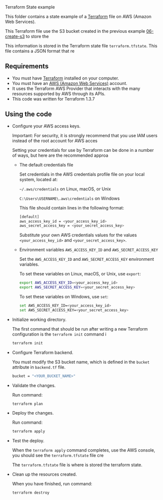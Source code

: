  Terraform State example

This folder contains a state example of a [Terraform](https://www.terraform.io/) file on AWS (Amazon Web Services).

This Terraform file use the S3 bucket created in the previous example [06-create-s3](../06-create-s3/) to store the

This information is stored in the Terraform state file `terraform.tfstate`. This file contains a JSON format that re

## Requirements

* You must have [Terraform](https://www.terraform.io/) installed on your computer.
* You must have an [AWS (Amazon Web Services)](http://aws.amazon.com/) account.
* It uses the Terraform AWS Provider that interacts with the many resources supported by AWS through its APIs.
* This code was written for Terraform 1.3.7

## Using the code

* Configure your AWS access keys.

  Important: For security, it is strongly recommend that you use IAM users instead of the root account for AWS acces

  Setting your credentials for use by Terraform can be done in a number of ways, but here are the recommended approa

  * The default credentials file

    Set credentials in the AWS credentials profile file on your local system, located at:

    `~/.aws/credentials` on Linux, macOS, or Unix

    `C:\Users\USERNAME\.aws\credentials` on Windows

    This file should contain lines in the following format:

    ```bash
    [default]
    aws_access_key_id = <your_access_key_id>
    aws_secret_access_key = <your_secret_access_key>
    ```
    Substitute your own AWS credentials values for the values `<your_access_key_id>` and `<your_secret_access_key>`.

  * Environment variables `AWS_ACCESS_KEY_ID` and `AWS_SECRET_ACCESS_KEY`

    Set the `AWS_ACCESS_KEY_ID` and `AWS_SECRET_ACCESS_KEY` environment variables.

    To set these variables on Linux, macOS, or Unix, use `export`:

    ```bash
    export AWS_ACCESS_KEY_ID=<your_access_key_id>
    export AWS_SECRET_ACCESS_KEY=<your_secret_access_key>
    ```

    To set these variables on Windows, use `set`:

    ```bash
    set AWS_ACCESS_KEY_ID=<your_access_key_id>
    set AWS_SECRET_ACCESS_KEY=<your_secret_access_key>
    ```
* Initialize working directory.

  The first command that should be run after writing a new Terraform configuration is the `terraform init` command i

  ```bash
  terraform init
  ```

* Configure Terraform backend.

  You must modify the S3 bucket name, which is defined in the `bucket` attribute in `backend.tf` file.

  ```bash
  bucket = "<YOUR_BUCKET_NAME>"
  ```

* Validate the changes.

  Run command:

  ```bash
  terraform plan
  ```

* Deploy the changes.

  Run command:

  ```bash
  terraform apply
  ```

* Test the deploy.

  When the `terraform apply` command completes, use the AWS console, you should see the `terraform.tfstate` file cre

  The `terraform.tfstate` file is where is stored the terraform state.

* Clean up the resources created.

  When you have finished, run command:

  ```bash
  terraform destroy
  ```

